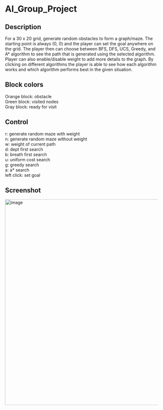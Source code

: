 # AI_Group_Project

## Description
For a 30 x 20 grid, generate random obstacles to form a graph/maze. The starting point is always (0, 0) and the player can set the goal anywhere on the grid. The player then can choose between BFS, DFS, UCS, Greedy, and A* algorithm to see the path that is generated using the selected algorithm. Player can also enable/disable weight to add more details to the graph. By clicking on different algorithms the player is able to see how each algorithm works and which algorithm performs best in the given situation.

## Block colors
Orange block: obstacle<br />
Green block: visited nodes<br />
Gray block: ready for visit 

## Control
r: generate random maze with weight<br />
n: generate random maze without weight<br />
w: weight of current path<br />
d: dept first search<br />
b: breath first search<br />
u: uniform cost search<br />
g: greedy search<br />
a: a* search<br />
left click: set goal

## Screenshot
<img width="678" alt="image" src="https://user-images.githubusercontent.com/61720063/228260035-435b1b0c-ff7d-42ae-877f-a68e0c30f3bb.png">
